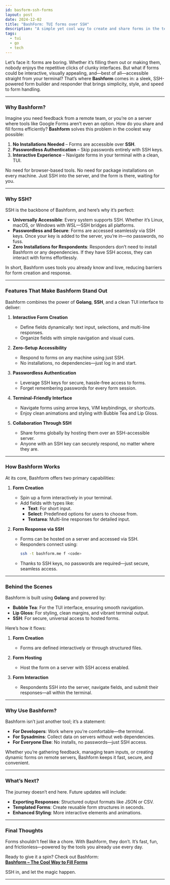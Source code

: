 ```yaml
---
id: basform-ssh-forms
layout: post
date: 2024-12-02
title: "BashForm: TUI forms over SSH"
description: "A simple yet cool way to create and share forms in the terminal via SSH"
tags:
  - tui
  - go
  - tech
---
```


Let’s face it: forms are boring. Whether it’s filling them out or making them, nobody enjoys the repetitive clicks of clunky interfaces.
But what if forms could be interactive, visually appealing, and—best of all—accessible straight from your terminal?
That’s where **Bashform** comes in: a sleek, SSH-powered form builder and responder that brings simplicity, style, and speed to form handling.

---

### **Why Bashform?**

Imagine you need feedback from a remote team, or you’re on a server where tools like Google Forms aren’t even an option.
How do you share and fill forms efficiently? **Bashform** solves this problem in the coolest way possible:

1. **No Installations Needed** – Forms are accessible over **SSH**.
2. **Passwordless Authentication** – Skip passwords entirely with SSH keys.
3. **Interactive Experience** – Navigate forms in your terminal with a clean, TUI.

No need for browser-based tools. No need for package installations on every machine. Just SSH into the server, and the form is there, waiting for you.

---

### **Why SSH?**

SSH is the backbone of Bashform, and here’s why it’s perfect:

- **Universally Accessible**: Every system supports SSH. Whether it’s Linux, macOS, or Windows with WSL—SSH bridges all platforms.
- **Passwordless and Secure**: Forms are accessed seamlessly via SSH keys. Once your key is added to the server, you’re in—no passwords, no fuss.
- **Zero Installations for Respondents**: Responders don’t need to install Bashform or any dependencies. If they have SSH access, they can interact with forms effortlessly.

In short, Bashform uses tools you already know and love, reducing barriers for form creation and response.

---

### **Features That Make Bashform Stand Out**

Bashform combines the power of **Golang**, **SSH**, and a clean TUI interface to deliver:

1. **Interactive Form Creation**

   - Define fields dynamically: text input, selections, and multi-line responses.
   - Organize fields with simple navigation and visual cues.

2. **Zero-Setup Accessibility**

   - Respond to forms on any machine using just SSH.
   - No installations, no dependencies—just log in and start.

3. **Passwordless Authentication**

   - Leverage SSH keys for secure, hassle-free access to forms.
   - Forget remembering passwords for every form session.

4. **Terminal-Friendly Interface**

   - Navigate forms using arrow keys, VIM keybindings, or shortcuts.
   - Enjoy clean animations and styling with Bubble Tea and Lip Gloss.

5. **Collaboration Through SSH**
   - Share forms globally by hosting them over an SSH-accessible server.
   - Anyone with an SSH key can securely respond, no matter where they are.

---

### **How Bashform Works**

At its core, Bashform offers two primary capabilities:

1. **Form Creation**

   - Spin up a form interactively in your terminal.
   - Add fields with types like:
     - **Text**: For short input.
     - **Select**: Predefined options for users to choose from.
     - **Textarea**: Multi-line responses for detailed input.

2. **Form Response via SSH**
   - Forms can be hosted on a server and accessed via SSH.
   - Responders connect using:
     ```bash
     ssh -t bashform.me f <code>
     ```
   - Thanks to SSH keys, no passwords are required—just secure, seamless access.

---

### **Behind the Scenes**

Bashform is built using **Golang** and powered by:

- **Bubble Tea**: For the TUI interface, ensuring smooth navigation.
- **Lip Gloss**: For styling, clean margins, and vibrant terminal output.
- **SSH**: For secure, universal access to hosted forms.

Here’s how it flows:

1. **Form Creation**

   - Forms are defined interactively or through structured files.

2. **Form Hosting**

   - Host the form on a server with SSH access enabled.

3. **Form Interaction**
   - Respondents SSH into the server, navigate fields, and submit their responses—all within the terminal.

---

### **Why Use Bashform?**

Bashform isn’t just another tool; it’s a statement:

- **For Developers**: Work where you’re comfortable—the terminal.
- **For Sysadmins**: Collect data on servers without web dependencies.
- **For Everyone Else**: No installs, no passwords—just SSH access.

Whether you’re gathering feedback, managing team inputs, or creating dynamic forms on remote servers, Bashform keeps it fast, secure, and convenient.

---

### **What’s Next?**

The journey doesn’t end here. Future updates will include:

- **Exporting Responses**: Structured output formats like JSON or CSV.
- **Templated Forms**: Create reusable form structures in seconds.
- **Enhanced Styling**: More interactive elements and animations.

---

### **Final Thoughts**

Forms shouldn’t feel like a chore. With Bashform, they don’t. It’s fast, fun, and frictionless—powered by the tools you already use every day.

Ready to give it a spin? Check out Bashform:  
[**Bashform – The Cool Way to Fill Forms**](https://github.com/devmegablaster/bashform)

SSH in, and let the magic happen.

---
